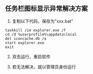 ## 任务栏图标显示异常解决方案

1. 复制以下代码，保存为"xxx.bat"
```
taskkill /im explorer.exe /f
cd /d %userprofile%\appdata\local
del iconcache.db /a
start explorer.exe
exit
```

2. 双击运行，重启软件

3. 若无法解决，就以管理员身份运行